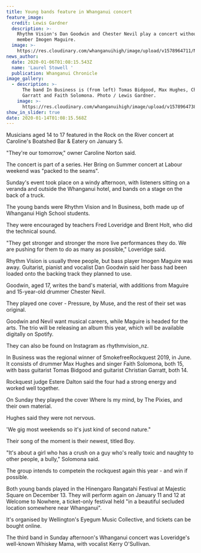 ```yaml
---
title: Young bands feature in Whanganui concert
feature_image:
  credit: Lewis Gardner
  description: >-
    Rhythm Vision's Dan Goodwin and Chester Nevil play a concert without third
    member Imogen Maguire.
  image: >-
    https://res.cloudinary.com/whanganuihigh/image/upload/v1578964711/News/Rock_on_the_River_concert.Rhythm_Vision.Chron.6.1.20.jpg
news_author:
  date: 2020-01-06T01:08:15.543Z
  name: 'Laurel Stowell '
  publication: Whanganui Chronicle
image_gallery:
  - description: >-
      The band In Business is (from left) Tomas Bidgood, Max Hughes, Christian
      Garratt and Faith Solomona. Photo / Lewis Gardner.
    image: >-
      https://res.cloudinary.com/whanganuihigh/image/upload/v1578964738/News/Rock_on_the_River_concert.In_Business.Chron.6.1.20.jpg
show_in_slider: true
date: 2020-01-14T01:08:15.568Z
---
```

Musicians aged 14 to 17 featured in the Rock on the River concert at Caroline's Boatshed Bar & Eatery on January 5.

"They're our tomorrow," owner Caroline Norton said.

The concert is part of a series. Her Bring on Summer concert at Labour weekend was "packed to the seams".

Sunday's event took place on a windy afternoon, with listeners sitting on a veranda and outside the Whanganui hotel, and bands on a stage on the back of a truck.

The young bands were Rhythm Vision and In Business, both made up of Whanganui High School students.

They were encouraged by teachers Fred Loveridge and Brent Holt, who did the technical sound.

"They get stronger and stronger the more live performances they do. We are pushing for them to do as many as possible," Loveridge said.

Rhythm Vision is usually three people, but bass player Imogen Maguire was away. Guitarist, pianist and vocalist Dan Goodwin said her bass had been loaded onto the backing track they planned to use.

Goodwin, aged 17, writes the band's material, with additions from Maguire and 15-year-old drummer Chester Nevil.

They played one cover - Pressure, by Muse, and the rest of their set was original.

Goodwin and Nevil want musical careers, while Maguire is headed for the arts. The trio will be releasing an album this year, which will be available digitally on Spotify.

They can also be found on Instagram as rhythmvision_nz.

In Business was the regional winner of SmokefreeRockquest 2019, in June. It consists of drummer Max Hughes and singer Faith Solomona, both 15, with bass guitarist Tomas Bidgood and guitarist Christian Garratt, both 14.

Rockquest judge Estere Dalton said the four had a strong energy and worked well together.

On Sunday they played the cover Where Is my mind, by The Pixies, and their own material.

Hughes said they were not nervous.

'We gig most weekends so it's just kind of second nature."

Their song of the moment is their newest, titled Boy.

"It's about a girl who has a crush on a guy who's really toxic and naughty to other people, a bully," Solomona said.

The group intends to competein the rockquest again this year - and win if possible.

Both young bands played in the Hinengaro Rangatahi Festival at Majestic Square on December 13. They will perform again on January 11 and 12 at Welcome to Nowhere, a ticket-only festival held "in a beautiful secluded location somewhere near Whanganui".

It's organised by Wellington's Eyegum Music Collective, and tickets can be bought online.

The third band in Sunday afternoon's Whanganui concert was Loveridge's well-known Whiskey Mama, with vocalist Kerry O'Sullivan.
